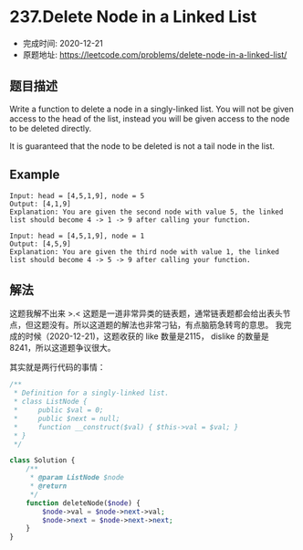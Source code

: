 # 237.Delete Node in a Linked List

- 完成时间: 2020-12-21
- 原题地址: https://leetcode.com/problems/delete-node-in-a-linked-list/

## 题目描述

Write a function to delete a node in a singly-linked list. You will not be given access to the head of the list, instead you will be given access to the node to be deleted directly.

It is guaranteed that the node to be deleted is not a tail node in the list.

## Example

```
Input: head = [4,5,1,9], node = 5
Output: [4,1,9]
Explanation: You are given the second node with value 5, the linked list should become 4 -> 1 -> 9 after calling your function.
```

```
Input: head = [4,5,1,9], node = 1
Output: [4,5,9]
Explanation: You are given the third node with value 1, the linked list should become 4 -> 5 -> 9 after calling your function.
```

## 解法

这题我解不出来 >.< 这题是一道非常异类的链表题，通常链表题都会给出表头节点，但这题没有。所以这道题的解法也非常刁钻，有点脑筋急转弯的意思。
我完成的时候（2020-12-21)，这题收获的 like 数量是2115， dislike 的数量是 8241，所以这道题争议很大。

其实就是两行代码的事情：
```php
/**
 * Definition for a singly-linked list.
 * class ListNode {
 *     public $val = 0;
 *     public $next = null;
 *     function __construct($val) { $this->val = $val; }
 * }
 */

class Solution {
    /**
     * @param ListNode $node
     * @return
     */
    function deleteNode($node) {
        $node->val = $node->next->val;
        $node->next = $node->next->next;
    }
}
```
